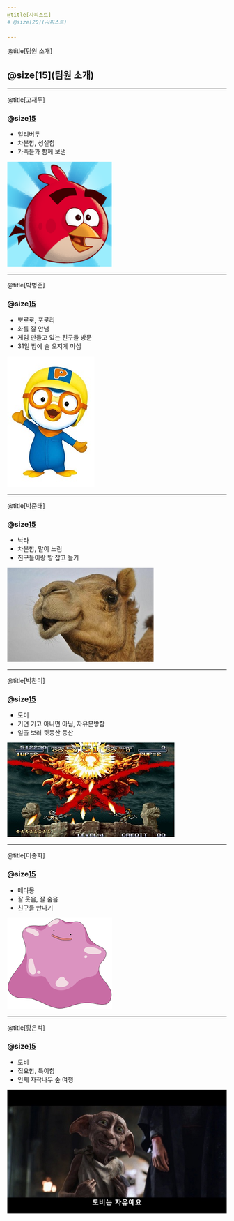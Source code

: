 ```yaml
---
@title[사피스트]
# @size[20](사피스트)

---
```

@title[팀원 소개]
## @size[15](팀원 소개)

---
@title[고재두]
### @size[15](고재두)
  * 얼리버두
  * 차분함, 성실함
  * 가족들과 함께 보냄
  
  ![1](https://raw.githubusercontent.com/crossmarien/public/master/assets/img/1.png)

---
@title[박병준]
### @size[15](박병준)
  * 뽀로로, 포로리
  * 화를 잘 안냄
  * 게임 만들고 있는 친구들 방문 
  * 31일 밤에 술 오지게 마심

  ![2](https://raw.githubusercontent.com/crossmarien/public/master/assets/img/2.jpg)

---
@title[박준태]
### @size[15](박준태)
  * 낙타
  * 차분함, 말이 느림
  * 친구들이랑 방 잡고 놀기

  ![3](https://raw.githubusercontent.com/crossmarien/public/master/assets/img/3.jpg)

---
@title[박찬미]
### @size[15](박찬미)
  * 토미
  * 기면 기고 아니면 아님, 자유분방함
  * 일출 보러 뒷동산 등산

  ![4](https://raw.githubusercontent.com/crossmarien/public/master/assets/img/4.jpg)
  
---
@title[이종화]
### @size[15](이종화)
  * 메타몽
  * 잘 웃음, 잘 숨음
  * 친구들 만나기

  ![5](https://raw.githubusercontent.com/crossmarien/public/master/assets/img/5.png)
  
---
@title[황은석]
### @size[15](황은석)
  * 도비
  * 집요함, 특이함
  * 인제 자작나무 숲 여행

  ![6](https://raw.githubusercontent.com/crossmarien/public/master/assets/img/6.jpg)
